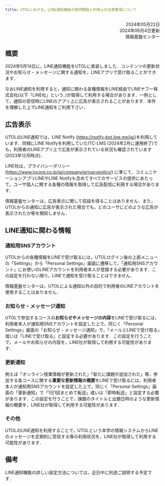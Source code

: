 ```yaml
---
title: UTOLにおける，LINE通知機能の提供開始と利用上の注意事項について
---
```



<div style="text-align: right;">
<span>2024年05月22日</span><br />
<span>2024年06月4日更新</span><br />
<span>情報基盤センター</span><br />
</div>

## 概要

2024年5月14日に，LINE通知機能をUTOLに実装しました．コンテンツの更新状況やお知らせ・メッセージに関する通知を，LINEアプリで受け取ることができます．

なおLINE通知を利用すると，通知に関わる各種情報をLINE経由でLINEヤフー株式会社(以下「LINE社」という．)が取得して利用する場合があります．一例として，通知の受信時にLINEのアプリ上に広告が表示されることがあります．本件を理解した上でLINE通知をご利用下さい．

## 広告表示

UTOLのLINE通知では，LINE Notify (<https://notify-bot.line.me/ja/>)を利用しています．同様にLINE Notifyを利用していたITC-LMS (2024年2月に運用終了)でも，利用者のLINEアプリ上で広告が表示されている状況も確認されています (2023年12月時点)．

LINE社は，プライバシーポリシー (<https://www.lycorp.co.jp/ja/company/privacypolicy/>) に準じて，コミュニケーションアプリLINEやLINE Notifyも含めてすべてのサービスの提供にあたって，ユーザ個人に関する各種の情報を取得して広告配信に利用する場合があります．

情報基盤センターは，広告表示に関して収益を得ることはありません．また，UTOLからの通知に広告が表示された場合でも，どのユーザにどのような広告が表示されたか等を関知しません．

## LINE通知に関わる情報

### 通知用SNSアカウント

UTOLからの各種情報をLINEで受け取るには，UTOLログイン後の上部メニューの「Settings」から「Personal Settings」画面に遷移して，「通知用SNSアカウント」にお使いのLINEアカウントを利用者本人が登録する必要があります．この設定を行わない限り，LINEで通知を受け取ることはできません．

情報基盤センターは，UTOLによる通知以外の目的で利用者のLINEアカウントを使用することはありません．

### お知らせ・メッセージ通知

UTOLで参加するコースの**お知らせやメッセージの内容**をLINEで受け取るには，利用者本人が通知用SNSアカウントを設定した上で，同じく「Personal Settings」画面の「お知らせ・メッセージ通知」で，「メールとLINEで受け取る」或いは「LINEで受け取る」と設定する必要があります．この設定を行うことで，メールやお知らせの内容を，LINE社が取得して利用する可能性があります．

### 更新通知

例えば「オンライン授業情報が更新された」「新たに課題が追加された」等，参加する各コースに関する**重要な更新情報の概要**をLINEで受け取るには，利用者本人が通知用SNSアカウントを設定した上で，同じく「Personal Settings」画面の「更新通知」で「1日1回まとめて転送」或いは「即時転送」と設定する必要があります．この設定を行うことで，課題のタイトルと出題日時のような更新情報の概要を，LINE社が取得して利用する可能性があります．

### その他

UTOLのLINE通知を利用することで，UTOLという本学の情報システムからLINEのメッセージを定期的に受信する等の利用状況を，LINE社が取得して利用する可能性があります．

## 備考

LINE通知機能の詳しい設定方法については，近日中に別途ご説明する予定です．
